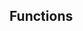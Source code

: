 <!-- Space: ZshKubectl -->
<!-- Parent: Project -->
<!-- Title: Functions -->

<!-- Label: Functions -->
<!-- Include: docs/disclaimer.md -->
<!-- Include: ac:toc -->

## Functions
